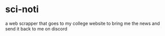 # sci-noti
a web scrapper that goes to my college website to bring me the news and send it back to me on discord
